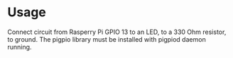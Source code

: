 # Usage

Connect circuit from Rasperry Pi GPIO 13 to an LED, to a 330 Ohm resistor, to ground. The pigpio library must be installed with pigpiod daemon running.
